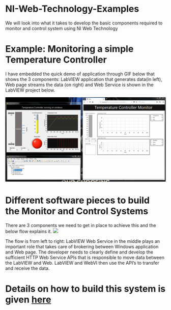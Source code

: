 # NI-Web-Technology-Examples
We will look into what it takes to develop the basic components required to monitor and control system using NI Web Technology

# Example: Monitoring a simple Temperature Controller
I have embedded the quick demo of application through GIF below that shows the 3 components: LabVIEW application that generates data(in left), Web page streams the data (on right) and Web Service is shown in the LabVIEW project below.

![](https://github.com/navinsubramani/NI-Web-Technology-Examples/blob/master/Monitor%20Temperature%20Controller.gif)

# Different software pieces to build the Monitor and Control Systems
There are 3 components we need to get in place to achieve this and the below flow explains it.
![](https://boringengineer.com/wp-content/uploads/2018/07/Monitoring-Windows-Application.png)

The flow is from left to right: LabVIEW Web Service in the middle plays an important role that takes care of brokering between Windows application and Web page. The developer needs to clearly define and develop the sufficient HTTP Web Service APIs that is responsible to move data between the LabVIEW and Web. LabVIEW and WebVI then use the API’s to transfer and receive the data.

# Details on how to build this system is given [here](https://boringengineer.com/2018/07/29/ni-web-technology-monitor-and-control-systems/)
